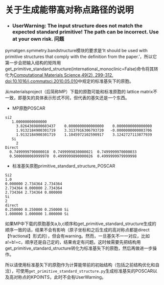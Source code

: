 # 关于生成能带高对称点路径的说明
-   ###  UserWarning: The input structure does not match the expected standard primitive! The path can be incorrect. Use at your own risk. 问题

pymatgen.symmetry.bandstructure模块的要求是‘It should be used with primitive structures that comply with the definition from the paper.’，所以它第一步会把输入结构的矩阵用get_primitive_standard_structure(international_monoclinic=False)命令将其转化为[Computational Materials Science,49(2), 299-312. doi:10.1016/j.commatsci.2010.05.010](https://www.sciencedirect.com/science/article/pii/S0927025610002697)中规定的标准基矢下的原胞。

从materialsproject（后简称MP）下载的原胞可能和标准原胞的 lattice matrix不一致，即基矢的具体表示形式不同，但代表的基矢还是一个东西。
-  MP原胞POSCAR
```
si2                                     
   1.00000000000000     
     3.8264369800603437    0.0000000000000000    0.0000000000000000
     1.9132184900301719    3.3137916306793720   -0.0000000000003706
     1.9132184900301719    1.1045972102590917    3.1242727113877939
   Si
     2
Direct
  0.7499999790000018  0.7499999830000021  0.7499999970000033
  0.5000000069999970  0.4999999890000026  0.4999999979999998
```
- 标准基矢原胞primitive_standard_structure_POSCAR
```
Si2
1.0
0.000000 2.734364 2.734364
2.734364 0.000000 2.734364
2.734364 2.734364 0.000000
Si
2
direct
0.250000 0.250000 0.250000 Si
1.000000 1.000000 1.000000 Si
```
如果MP中下载的原胞基矢a,b,c顺序和get_primitive_standard_structure生成的顺序一致的话，结果不会有影响（原子坐标和之后生成的高对称点都是direct 【fractional】形式的），但会有warning。然而，一旦基矢不一一对应，比如a!=b!=c，顺序还是自己定的，结果肯定有问题。这时候需要先把结构用get_primitive_standard_structure转化为标准基矢下的原胞，然后再做进一步操作。


所以请使用标准基矢下的原胞作为计算能带前的初始结构（包括之前结构优化和自洽），可使用`get_primitive_standard_structure.py`生成标准基矢的POSCAR以及高对称点的KPOINTS，此时不会有UserWarning。
